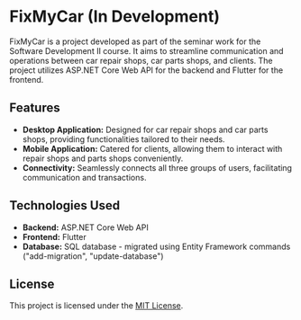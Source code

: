 # FixMyCar (In Development)

FixMyCar is a project developed as part of the seminar work for the Software Development II course. It aims to streamline communication and operations between car repair shops, car parts shops, and clients. The project utilizes ASP.NET Core Web API for the backend and Flutter for the frontend.

## Features

- **Desktop Application:** Designed for car repair shops and car parts shops, providing functionalities tailored to their needs.
- **Mobile Application:** Catered for clients, allowing them to interact with repair shops and parts shops conveniently.
- **Connectivity:** Seamlessly connects all three groups of users, facilitating communication and transactions.

## Technologies Used

- **Backend:** ASP.NET Core Web API
- **Frontend:** Flutter
- **Database:** SQL database - migrated using Entity Framework commands ("add-migration", "update-database")

## License

This project is licensed under the [MIT License](LICENSE).
